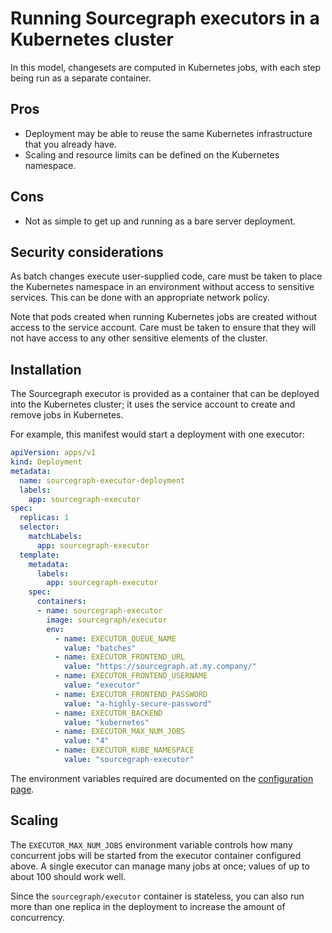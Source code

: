 # Running Sourcegraph executors in a Kubernetes cluster

In this model, changesets are computed in Kubernetes jobs, with each step being run as a separate container.

## Pros

* Deployment may be able to reuse the same Kubernetes infrastructure that you already have.
* Scaling and resource limits can be defined on the Kubernetes namespace.

## Cons

* Not as simple to get up and running as a bare server deployment.

## Security considerations

As batch changes execute user-supplied code, care must be taken to place the Kubernetes namespace in an environment without access to sensitive services. This can be done with an appropriate network policy.

<!-- aharvey: I'd like to get Dax to provide a sample at some point, although we might be able to steal https://serverfault.com/questions/933230/how-to-isolate-kubernetes-namespaces-but-allow-access-from-outside for now. -->

Note that pods created when running Kubernetes jobs are created without access to the service account. Care must be taken to ensure that they will not have access to any other sensitive elements of the cluster.

## Installation

The Sourcegraph executor is provided as a container that can be deployed into the Kubernetes cluster; it uses the service account to create and remove jobs in Kubernetes.

For example, this manifest would start a deployment with one executor:

```yaml
apiVersion: apps/v1
kind: Deployment
metadata:
  name: sourcegraph-executor-deployment
  labels:
    app: sourcegraph-executor
spec:
  replicas: 1
  selector:
    matchLabels:
      app: sourcegraph-executor
  template:
    metadata:
      labels:
        app: sourcegraph-executor
    spec:
      containers:
      - name: sourcegraph-executor
        image: sourcegraph/executor
        env:
          - name: EXECUTOR_QUEUE_NAME
            value: "batches"
          - name: EXECUTOR_FRONTEND_URL
            value: "https://sourcegraph.at.my.company/"
          - name: EXECUTOR_FRONTEND_USERNAME
            value: "executor"
          - name: EXECUTOR_FRONTEND_PASSWORD
            value: "a-highly-secure-password"
          - name: EXECUTOR_BACKEND
            value: "kubernetes"
          - name: EXECUTOR_MAX_NUM_JOBS
            value: "4"
          - name: EXECUTOR_KUBE_NAMESPACE
            value: "sourcegraph-executor"
```

The environment variables required are documented on the [configuration page](configuration.md).

## Scaling

The `EXECUTOR_MAX_NUM_JOBS` environment variable controls how many concurrent jobs will be started from the executor container configured above. A single executor can manage many jobs at once; values of up to about 100 should work well.

Since the `sourcegraph/executor` container is stateless, you can also run more than one replica in the deployment to increase the amount of concurrency.